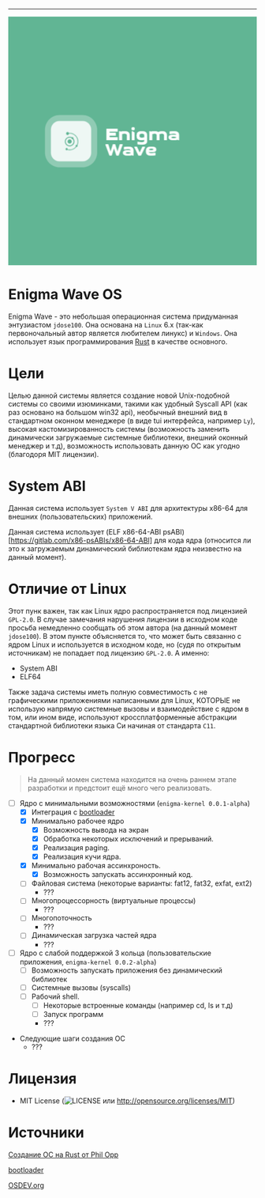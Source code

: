 ---
![](assets/icon-512x512.png)

# Enigma Wave OS
Enigma Wave - это небольшая операционная система придуманная энтузиастом `jdose100`.
Она основана на `Linux` 6.x (так-как первоночальный автор является любителем линукс) и
`Windows`. Она использует язык программирования [Rust](https://www.rust-lang.org/ru/tools/install)
в качестве основного.

# Цели
Целью данной системы является создание новой Unix-подобной системы со своими изюминками,
такими как удобный Syscall API (как раз основано на большом win32 api), необычный внешний
вид в стандартном оконном менеджере (в виде tui интерфейса, например `Ly`), высокая 
кастомизированность системы (возможность заменить динамически загружаемые системные библиотеки,
внешний оконный менеджер и т.д), возможность использовать данную ОС как угодно (благодоря MIT лицензии).

# System ABI
Данная система использует `System V ABI` для архитектуры x86-64 для внешних (пользовательских) приложений.

Данная система использует (ELF x86-64-ABI psABI)[https://gitlab.com/x86-psABIs/x86-64-ABI] для кода ядра
(относится ли это к загружаемым динамический библиотекам ядра неизвестно на данный момент).

# Отличие от Linux
Этот пунк важен, так как Linux ядро распространяется под лицензией `GPL-2.0`. В случае замечания нарушения
лицензии в исходном коде просьба немедленно сообщать об этом автора (на данный момент `jdose100`). В этом
пункте объясняется то, что может быть связанно с ядром Linux и используется в исходном коде, но 
(судя по открытым источникам) не попадает под лицензию `GPL-2.0`. А именно:

- System ABI
- ELF64

Также задача системы иметь полную совместимость с не графическими приложениями написанными для Linux, КОТОРЫЕ
не использую напрямую системные вызовы и взаимодействие с ядром в том, или ином виде, используют кроссплатформенные 
абстракции стандартной библиотеки языка Си начиная от стандарта `C11`.

# Прогресс
> На данный момен система находится на очень раннем этапе разработки и предстоит ещё много чего реализовать.

- [ ] Ядро с минимальными возможностями (`enigma-kernel 0.0.1-alpha`)
    - [x] Интеграция с [bootloader](https://crates.io/crates/bootloader)
    - [x] Минимально рабочее ядро
        - [x] Возможность вывода на экран
        - [x] Обработка некоторых исключений и прерываний.
        - [x] Реализация paging.
        - [x] Реализация кучи ядра.
    - [x] Минимально рабочая ассинхроность.
        - [x] Возможность запускать ассинхронный код.
    - [ ] Файловая система (некоторые варианты: fat12, fat32, exfat, ext2)
        - ???
    - [ ] Многопроцессорность (виртуальные процессы)
        - ???
    - [ ] Многопоточность
        - ???
    - [ ] Динамическая загрузка частей ядра
        - ???

- [ ] Ядро с слабой поддержкой 3 кольца (пользовательские приложения, `enigma-kernel 0.0.2-alpha`)
    - [ ] Возможность запускать приложения без динамический библиотек
    - [ ] Системные вызовы (syscalls)
    - [ ] Рабочий shell.
        - [ ] Некоторые встроенные команды (например cd, ls и т.д)
        - [ ] Запуск программ
        - ???
- Следующие шаги создания ОС
    - ???

# Лицензия
- MIT License (![LICENSE](LICENSE) или http://opensource.org/licenses/MIT)

# Источники
[Создание ОС на Rust от Phil Opp](https://os.phil-opp.com/vga-text-mode/)

[bootloader](https://github.com/rust-osdev/bootloader)

[OSDEV.org](https://wiki.osdev.org/Main_Page)

